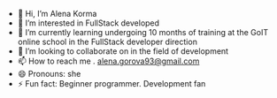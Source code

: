 - 👋 Hi, I’m Alena Korma
- 👀 I’m interested in FullStack developed
- 🌱 I’m currently learning undergoing 10 months of training at the GoIT online school in the FullStack developer direction
- 💞️ I’m looking to collaborate on in the field of development
- 📫 How to reach me . alena.gorova93@gmail.com
- 😄 Pronouns: she
- ⚡ Fun fact: Beginner programmer. Development fan

<!---
HelenKo07/HelenKo07 is a ✨ special ✨ repository because its `README.md` (this file) appears on your GitHub profile.
You can click the Preview link to take a look at your changes.
--->
